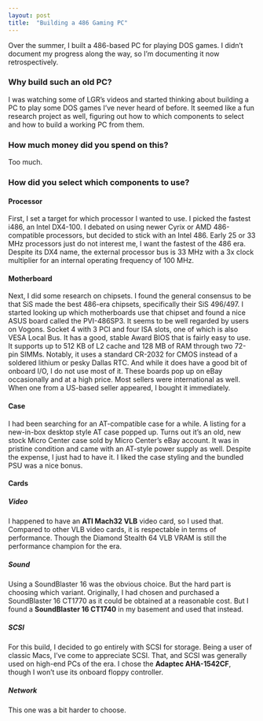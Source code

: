 ```yaml
---
layout: post
title:  "Building a 486 Gaming PC"
---
```

Over the summer, I built a 486-based PC for playing DOS games. I didn’t document my progress along the way, so I’m documenting it now retrospectively.
### Why build such an old PC?
I was watching some of LGR’s videos and started thinking about building a PC to play some DOS games I’ve never heard of before. It seemed like a fun research project as well, figuring out how to which components to select and how to build a working PC from them.
### How much money did you spend on this?
Too much.
### How did you select which components to use?
#### Processor
First, I set a target for which processor I wanted to use. I picked the fastest i486, an Intel DX4-100. I debated on using newer Cyrix or AMD 486-compatible processors, but decided to stick with an Intel 486. Early 25 or 33 MHz processors just do not interest me, I want the fastest of the 486 era. Despite its DX4 name, the external processor bus is 33 MHz with a 3x clock multiplier for an internal operating frequency of 100 MHz.

#### Motherboard
Next, I did some research on chipsets. I found the general consensus to be that SiS made the best 486-era chipsets, specifically their SiS 496/497. I started looking up which motherboards use that chipset and found a nice ASUS board called the PVI-486SP3. It seems to be well regarded by users on Vogons. Socket 4 with 3 PCI and four ISA slots, one of which is also VESA Local Bus. It has a good, stable Award BIOS that is fairly easy to use. It supports up to 512 KB of L2 cache and 128 MB of RAM through two 72-pin SIMMs. Notably, it uses a standard CR-2032 for CMOS instead of a soldered lithium or pesky Dallas RTC. And while it does have a good bit of onboard I/O, I do not use most of it. These boards pop up on eBay occasionally and at a high price. Most sellers were international as well. When one from a US-based seller appeared, I bought it immediately.

#### Case
I had been searching for an AT-compatible case for a while. A listing for a new-in-box desktop style AT case popped up. Turns out it’s an old, new stock Micro Center case sold by Micro Center’s eBay account. It was in pristine condition and came with an AT-style power supply as well. Despite the expense, I just had to have it. I liked the case styling and the bundled PSU was a nice bonus.

#### Cards
##### Video
I happened to have an **ATI Mach32 VLB** video card, so I used that. Compared to other VLB video cards, it is respectable in terms of performance. Though the Diamond Stealth 64 VLB VRAM is still the performance champion for the era.
##### Sound
Using a SoundBlaster 16 was the obvious choice. But the hard part is choosing which variant. Originally, I had chosen and purchased a SoundBlaster 16 CT1770 as it could be obtained at a reasonable cost. But I found a **SoundBlaster 16 CT1740** in my basement and used that instead.
##### SCSI
For this build, I decided to go entirely with SCSI for storage. Being a user of classic Macs, I’ve come to appreciate SCSI. That, and SCSI was generally used on high-end PCs of the era. I chose the **Adaptec AHA-1542CF**, though I won’t use its onboard floppy controller.
##### Network
This one was a bit harder to choose.